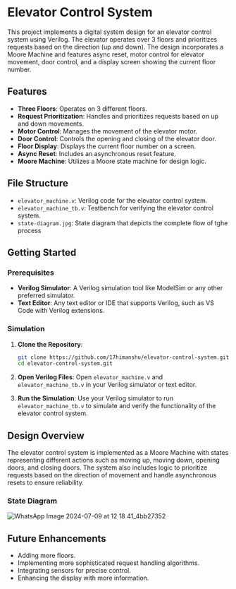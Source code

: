 # Elevator Control System

This project implements a digital system design for an elevator control system using Verilog. The elevator operates over 3 floors and prioritizes requests based on the direction (up and down). The design incorporates a Moore Machine and features async reset, motor control for elevator movement, door control, and a display screen showing the current floor number.

## Features

- **Three Floors**: Operates on 3 different floors.
- **Request Prioritization**: Handles and prioritizes requests based on up and down movements.
- **Motor Control**: Manages the movement of the elevator motor.
- **Door Control**: Controls the opening and closing of the elevator door.
- **Floor Display**: Displays the current floor number on a screen.
- **Async Reset**: Includes an asynchronous reset feature.
- **Moore Machine**: Utilizes a Moore state machine for design logic.

## File Structure

- `elevator_machine.v`: Verilog code for the elevator control system.
- `elevator_machine_tb.v`: Testbench for verifying the elevator control system.
- `state-diagram.jpg`: State diagram that depicts the complete flow of tghe process

## Getting Started

### Prerequisites

- **Verilog Simulator**: A Verilog simulation tool like ModelSim or any other preferred simulator.
- **Text Editor**: Any text editor or IDE that supports Verilog, such as VS Code with Verilog extensions.

### Simulation

1. **Clone the Repository**:
    ```bash
    git clone https://github.com/17himanshu/elevator-control-system.git
    cd elevator-control-system.git
    ```

2. **Open Verilog Files**:
    Open `elevator_machine.v` and `elevator_machine_tb.v` in your Verilog simulator or text editor.

3. **Run the Simulation**:
    Use your Verilog simulator to run `elevator_machine_tb.v` to simulate and verify the functionality of the elevator control system.

## Design Overview

The elevator control system is implemented as a Moore Machine with states representing different actions such as moving up, moving down, opening doors, and closing doors. The system also includes logic to prioritize requests based on the direction of movement and handle asynchronous resets to ensure reliability.

### State Diagram

![WhatsApp Image 2024-07-09 at 12 18 41_4bb27352](https://github.com/17himanshu/elevator-control-system/assets/96365482/8e5d369d-6c27-4dc4-aac2-bce3df8eb37a)


## Future Enhancements

- Adding more floors.
- Implementing more sophisticated request handling algorithms.
- Integrating sensors for precise control.
- Enhancing the display with more information.

